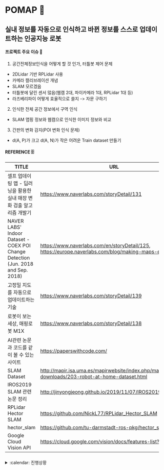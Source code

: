 # POMAP :robot:
## 실내 정보를 자동으로 인식하고 바뀐 정보를 스스로 업데이트하는 인공지능 로봇

#### 프로젝트 주요 이슈 :dart:
1. 공간전체정보인식을 어떻게 할 것 인가, 터틀봇 제어 문제
 * 2DLidar 기반 RPLidar 사용
 * 카메라 캘리브레이션 개념
 * SLAM 모르겠음
 * 터틀봇에 달린 센서 많음(웹캠 2대, 파이카메라 1대, RPLidar 1대 등) 
  * 라즈베리파이 어떻게 효율적으로 쓸지 -> 자문 구하기
2. 인식한 전체 공간 정보에서 구역 인식
 * SLAM 맵핑 정보와 웹캠으로 인식한 이미지 정보와 비교
3. 간판의 변화 감지(POI 변화 인식 문제)
 * d(A, P)가 크고 d(A, N)가 작은 어려운 Train dataset 만들기 


#### REFERENCE :file_cabinet:
| TITLE | URL |
| ----- | -------- |
| 셀프 업데이팅 맵 - 딥러닝을 활용한 실내 매장 변화 검출 알고리즘 개발기 | https://www.naverlabs.com/storyDetail/131 |
| NAVER LABS' Indoor Dataset - COEX POI Change Detection (Jun. 2018 and Sep. 2018) | https://www.naverlabs.com/en/storyDetail/125, https://europe.naverlabs.com/blog/making-maps-evergreen/ |
| 고정밀 지도를 자동으로 업데이트하는 기술 | https://www.naverlabs.com/storyDetail/139 |
| 로봇이 보는 세상, 매핑로봇 M1X | https://www.naverlabs.com/storyDetail/138 |
| AI관련 논문과 코드를 같이 볼 수 있는 사이트 | https://paperswithcode.com/ |
| SLAM Dataset | http://mapir.isa.uma.es/mapirwebsite/index.php/mapir-downloads/203-robot-at-home-dataset.html |
| IROS2019 SLAM 관련 논문 정리 | http://jinyongjeong.github.io/2019/11/07/IROS2019_SLAM_list/ |
| RPLidar Hector SLAM | https://github.com/NickL77/RPLidar_Hector_SLAM |
| hector_slam | https://github.com/tu-darmstadt-ros-pkg/hector_slam |
| Google Cloud Vision API | https://cloud.google.com/vision/docs/features-list?refresh=1 |


### 
<details>
 <summary> :calendar: 진행상황</summary>
<div markdown="1">

#### 191120 수
* ROS Rviz 에 camera 노드 생성함 
 * 웹캠이랑 연결
* ROS Rviz에 rplidar 노드 만들어서 점군 이미지 띄우기 시도중
  * ttyUSB0라는 포트가 없음 -> 포트이름 바꿔도 안됨
* KOBUKI 구입->재고확인 안됨
* Donkey car ssh 통신 문제

#### 191121 목
* RPLidar 드라이버 깔고 work station 사망함
* 터틀봇 다음주에 옴
* OCR로 문자 인식 시도함
 * 간판인식과는 거리가 먼 알고리즘이라 판단
* YOLO
 * 이미지 인식을 통해 객체를 구분하여 라벨링하는 것까지 성공했으나 동영상과 웹캠 실행의 오류 문제가 생김
 * 동영상 인식을 위해 CUDA 및 openCV 재설치 중에 시스템 오류발생 / 문제해결 

#### 191122 금
* 3차 중간발표


#### 191126 화
* 터틀봇3 도착해서 조립함
* pytorch로 triplet [잘 돌아가는지 봄](https://github.com/CoinCheung/triplet-reid-pytorch)
* 맵핑할 공간 세트 정의하기(NaverLABS cvpr2019 Did it change? Learning to Detect Poit-of-Interest Changes for Proactive Map Updates 논문 보기 시작하면서 세트 상황 ) 


#### 191127 수
* 라즈베리파이에 ros설치 시도 중(boost error, j1 error남)
* 센서 데이터 처리 어떻게 해야할지 ROS 튜토리얼이랑 비슷한 프로젝트 소스코드 보면서 공부하고 있음
* 라이다로 맵핑한 지도와 매장 위치 정보, 업데이트 정보 어떻게 합치고 랜더링할지 방법 생각함 


#### 191128 목
* 윤은영 교수님 피드백 -> 라이다 지도와 이미지 위치를 연동할 논문 찾아보라 하심


#### ~191202 월 까지 내가 한 일(trello backup 용)


* 라즈베리파이 한번 밀었음(191202)
* 트렐로 내 카드도 밀림 :innocent:
  * 깃에도 빠짐없이 기록하기로,,  
* Remote PC 와 라즈베리파이에 ROS 설치 및 라즈베리파이 기본 설정 후 각 PC에 
```$ sudo apt-get install ssh```
or
```$ sudo apt-get install openssh-server```
둘 다 설치해 봄

* Remote PC와 라즈베리파이 모두 
```/etc/ssh/ssh_config```
```/etc/ssh/sshd_config```  파일 모두 Port 22 주석 처리 해제하기
gedit으로 편집하면 비교적(?) 편하지만 라즈베리파이는 gedit 편집기 안됨

* 위 파일 저장하고 
```service sshd restart``` 
ssh 서비스를 재시작

* 라즈베리파이에서 
```$ sudo systemctl enable ssh```
```$ sudo systemctl start ssh``` 하고  
```$ ssh pirl@192.168.0.15``` 입력하고 패스워드 입력하면 ssh 통신 될 거임  

* 라즈베리파이에서 bringup 시도 했을 때  
[ERROR] unable to contact master at [localhost:11311] 
the traceback for the exception was written to the log file  
이 오류가 뜨는 이유가 OpenCR 펌웨어 업데이트 때문이라는 ROS wiki의 글을 보고 시도해 봤으나 여전히 안되고 topic 메시지들이 전송이 안됨

**Remote PC와 라즈베리파이는 같은 라우터의 네트워크를 공유해야함**

##### 여기까지 설정이 끝났다면 bringup 시도하기

1. Remote PC [terminal 1]
``` $ roscore```  


2. 라즈베리파이
``` $ roslaunch turtlebot3_bringup turtlebot3_robot.launch```  
여기서 publisher, subscriber 메세지 송수신 되야함


3. Remote PC
``` $ export TURTLEBOT3_MODEL=burger``` [terminal 2]
``` $ roslaunch turtlebot3_bringup turtlebot3_remote.launch```[terminal 3]
``` $ rosrun rviz rviz -d `rospack find turtlebot3_description`/rviz/model.rviz ```  
실행했을 때 오류생기는 노드 모두 없어야 함


* 원격 작동(키로 터틀봇 제어하기)
``` $ export TURTLEBOT3_MODEL=burger```
``` $ roslaunch turtlebot3_teleop turtlebot3_teleop_key.launch```

여기까지 꼭 해보기


</div>
</details>




